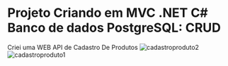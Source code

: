 # Projeto Criando em MVC .NET C# Banco de dados PostgreSQL: CRUD 
Criei uma WEB API de Cadastro De Produtos 
![cadastroproduto2](https://user-images.githubusercontent.com/82478461/209055366-afe0a930-8b68-42ff-a5fb-2ab0519e6335.png)
![cadastroproduto1](https://user-images.githubusercontent.com/82478461/209055395-115d2896-c8e2-43be-be53-37908c134c65.png)
